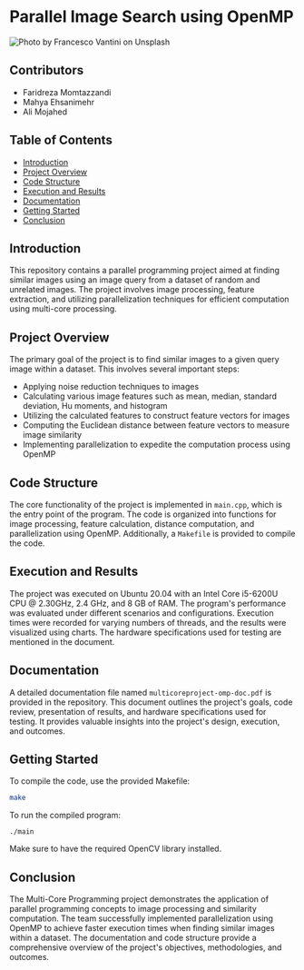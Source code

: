 # Parallel Image Search using OpenMP

![Photo by <a href="https://unsplash.com/@brostvarta?utm_source=unsplash&utm_medium=referral&utm_content=creditCopyText">Francesco Vantini</a> on <a href="https://unsplash.com/photos/ZavLsrP4CDI?utm_source=unsplash&utm_medium=referral&utm_content=creditCopyText">Unsplash</a>
   ](https://github.com/faridmmz/Image-Search-OPenMP/blob/main/README_image.jpg "Photo by Francesco Vantini on Unsplash")

## Contributors

- Faridreza Momtazzandi
- Mahya Ehsanimehr
- Ali Mojahed

## Table of Contents

- [Introduction](#introduction)
- [Project Overview](#project-Overview)
- [Code Structure](#code-Structure)
- [Execution and Results](#execution-and-Results)
- [Documentation](#documentation)
- [Getting Started](#getting-Started)
- [Conclusion](#conclusion)

## Introduction
This repository contains a parallel programming project aimed at finding similar images using an image query from a dataset of random and unrelated images. The project involves image processing, feature extraction, and utilizing parallelization techniques for efficient computation using multi-core processing.

## Project Overview
The primary goal of the project is to find similar images to a given query image within a dataset. This involves several important steps:
- Applying noise reduction techniques to images
- Calculating various image features such as mean, median, standard deviation, Hu moments, and histogram
- Utilizing the calculated features to construct feature vectors for images
- Computing the Euclidean distance between feature vectors to measure image similarity
- Implementing parallelization to expedite the computation process using OpenMP

## Code Structure
The core functionality of the project is implemented in `main.cpp`, which is the entry point of the program. The code is organized into functions for image processing, feature calculation, distance computation, and parallelization using OpenMP. Additionally, a `Makefile` is provided to compile the code.

## Execution and Results
The project was executed on Ubuntu 20.04 with an Intel Core i5-6200U CPU @ 2.30GHz, 2.4 GHz, and 8 GB of RAM. The program's performance was evaluated under different scenarios and configurations. Execution times were recorded for varying numbers of threads, and the results were visualized using charts. The hardware specifications used for testing are mentioned in the document.

## Documentation
A detailed documentation file named `multicoreproject-omp-doc.pdf` is provided in the repository. This document outlines the project's goals, code review, presentation of results, and hardware specifications used for testing. It provides valuable insights into the project's design, execution, and outcomes.

## Getting Started
To compile the code, use the provided Makefile:
```bash
make
```
To run the compiled program:
```
./main
```
Make sure to have the required OpenCV library installed.

## Conclusion
The Multi-Core Programming project demonstrates the application of parallel programming concepts to image processing and similarity computation. The team successfully implemented parallelization using OpenMP to achieve faster execution times when finding similar images within a dataset. The documentation and code structure provide a comprehensive overview of the project's objectives, methodologies, and outcomes.
